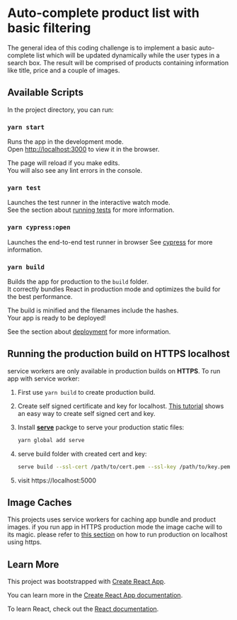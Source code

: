 # Auto-complete product list with basic filtering

The general idea of this coding challenge is to implement a basic auto-complete list which will be updated dynamically while the user types in a search box. The result will be comprised of products containing information like title, price and a couple of images.

## Available Scripts

In the project directory, you can run:

### `yarn start`

Runs the app in the development mode.\
Open [http://localhost:3000](http://localhost:3000) to view it in the browser.

The page will reload if you make edits.\
You will also see any lint errors in the console.

### `yarn test`

Launches the test runner in the interactive watch mode.\
See the section about [running tests](https://facebook.github.io/create-react-app/docs/running-tests) for more information.

### `yarn cypress:open`

Launches the end-to-end test runner in browser
See [cypress](https://www.cypress.io/) for more information.

### `yarn build`

Builds the app for production to the `build` folder.\
It correctly bundles React in production mode and optimizes the build for the best performance.

The build is minified and the filenames include the hashes.\
Your app is ready to be deployed!

See the section about [deployment](https://facebook.github.io/create-react-app/docs/deployment) for more information.

## Running the production build on HTTPS localhost

service workers are only available in production builds on **HTTPS**. To run app with service worker:

1. First use `yarn build` to create production build.
2. Create self signed certificate and key for localhost. [This tutorial](https://web.dev/how-to-use-local-https/) shows an easy way to create self signed cert and key.
3. Install **[serve](https://github.com/vercel/serve)** packge to serve your production static files:

   ```bash
   yarn global add serve
   ```

4. serve build folder with created cert and key:
   ```bash
   serve build --ssl-cert /path/to/cert.pem --ssl-key /path/to/key.pem
   ```
5. visit https://localhost:5000

## Image Caches

This projects uses service workers for caching app bundle and product images. if you run app in HTTPS production mode the image cache will to its magic. please refer to [this section](#running-the-production-build-on-https-localhost) on how to run production on localhost using https.

## Learn More

This project was bootstrapped with [Create React App](https://github.com/facebook/create-react-app).

You can learn more in the [Create React App documentation](https://facebook.github.io/create-react-app/docs/getting-started).

To learn React, check out the [React documentation](https://reactjs.org/).
